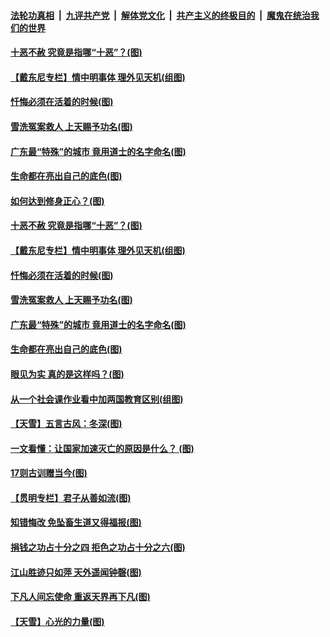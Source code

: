 

####  [法轮功真相](../../../../basic/blob/master/README.md?t=12060731) &nbsp;|&nbsp; [九评共产党](../../../../9ping.md/blob/master/README.md?t=12060731) &nbsp;|&nbsp; [解体党文化](../../../../jtdwh.md/blob/master/README.md?t=12060731)  &nbsp;|&nbsp; [共产主义的终极目的](../../../../gczydzjmd.md/blob/master/README.md?t=12060731) &nbsp;|&nbsp; [魔鬼在统治我们的世界](../../../../mgztzwmdsj.md/blob/master/README.md?t=12060731) 

#### [十恶不赦 究竟是指哪“十恶”？(图)](../pages/p7/954661.md?t=12060731) 

#### [【戴东尼专栏】情中明事体 理外见天机(组图)](../pages/p7/949226.md?t=12060731) 

#### [忏悔必须在活着的时候(图)](../pages/p7/954598.md?t=12060731) 

#### [雪洗冤案救人 上天赐予功名(图)](../pages/p7/954590.md?t=12060731) 

#### [广东最“特殊”的城市 竟用道士的名字命名(图)](../pages/p7/954578.md?t=12060731) 

#### [生命都在亮出自己的底色(图)](../pages/p7/954593.md?t=12060731) 

#### [如何达到修身正心？(图)](../pages/p7/954699.md?t=12060731) 

#### [十恶不赦 究竟是指哪“十恶”？(图)](../pages/p7/954661.md?t=12060731) 

#### [【戴东尼专栏】情中明事体 理外见天机(组图)](../pages/p7/949226.md?t=12060731) 

#### [忏悔必须在活着的时候(图)](../pages/p7/954598.md?t=12060731) 

#### [雪洗冤案救人 上天赐予功名(图)](../pages/p7/954590.md?t=12060731) 

#### [广东最“特殊”的城市 竟用道士的名字命名(图)](../pages/p7/954578.md?t=12060731) 

#### [生命都在亮出自己的底色(图)](../pages/p7/954593.md?t=12060731) 


#### [眼见为实 真的是这样吗？(图)](../pages/p7/948090.md?t=12060731) 

#### [从一个社会课作业看中加两国教育区别(组图)](../pages/p7/951563.md?t=12060731) 

#### [【天雪】五言古风：冬深(图)](../pages/p7/954527.md?t=12060731) 

#### [一文看懂：让国家加速灭亡的原因是什么？ (图)](../pages/p7/954338.md?t=12060731) 

#### [17则古训赠当今(图)](../pages/p7/938210.md?t=12060731) 

#### [【贯明专栏】君子从善如流(图)](../pages/p7/951456.md?t=12060731) 

#### [知错悔改 免坠畜生道又得福报(图)](../pages/p7/954233.md?t=12060731) 

#### [捐钱之功占十分之四 拒色之功占十分之六(图)](../pages/p7/954235.md?t=12060731) 

#### [江山胜迹只如萍 天外遥闻钟磬(图)](../pages/p7/953355.md?t=12060731) 

#### [下凡人间忘使命 重返天界再下凡(图)](../pages/p7/954121.md?t=12060731) 

#### [【天雪】心光的力量(图)](../pages/p7/954067.md?t=12060731) 


